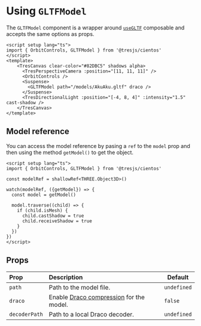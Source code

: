 # Using `GLTFModel`

The `GLTFModel` component is a wrapper around [`useGLTF`](./use-gltf.md) composable and accepts the same options as props.

```vue{2,9}
<script setup lang="ts">
import { OrbitControls, GLTFModel } from '@tresjs/cientos'
</script>
<template>
    <TresCanvas clear-color="#82DBC5" shadows alpha>
      <TresPerspectiveCamera :position="[11, 11, 11]" />
      <OrbitControls />
      <Suspense>
        <GLTFModel path="/models/AkuAku.gltf" draco />
      </Suspense>
      <TresDirectionalLight :position="[-4, 8, 4]" :intensity="1.5" cast-shadow />
    </TresCanvas>
</template>
```

## Model reference

You can access the model reference by pasing a `ref` to the `model` prop and then using the method `getModel()` to get the object.

```vue{3,6}
<script setup lang="ts">
import { OrbitControls, GLTFModel } from '@tresjs/cientos'

const modelRef = shallowRef<THREE.Object3D>()

watch(modelRef, ({getModel}) => {
  const model = getModel()

  model.traverse((child) => {
    if (child.isMesh) {
      child.castShadow = true
      child.receiveShadow = true
    }
  })
})
</script>
```

## Props

| Prop          | Description                                                                                                           | Default     |
| :------------ | :-------------------------------------------------------------------------------------------------------------------- | ----------- |
| `path`        | Path to the model file.                                                                                               | `undefined` |
| `draco`       | Enable [Draco compression](https://threejs.org/docs/index.html?q=drac#examples/en/loaders/DRACOLoader) for the model. | `false`     |
| `decoderPath` | Path to a local Draco decoder.                                                                                        | `undefined` |
